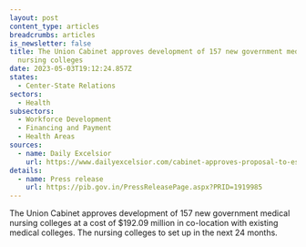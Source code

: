 ```yaml
---
layout: post
content_type: articles
breadcrumbs: articles
is_newsletter: false
title: The Union Cabinet approves development of 157 new government medical
  nursing colleges
date: 2023-05-03T19:12:24.857Z
states:
  - Center-State Relations
sectors:
  - Health
subsectors:
  - Workforce Development
  - Financing and Payment
  - Health Areas
sources:
  - name: Daily Excelsior
    url: https://www.dailyexcelsior.com/cabinet-approves-proposal-to-establish-157-new-nursing-colleges-at-cost-of-rs-1570-crore/
details:
  - name: Press release
    url: https://pib.gov.in/PressReleasePage.aspx?PRID=1919985
---
```

The Union Cabinet approves development of 157 new government medical nursing colleges at a cost of $192.09 million in co-location with existing medical colleges. The nursing colleges to set up in the next 24 months.
